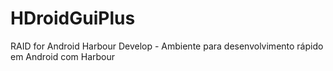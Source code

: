# HDroidGuiPlus
RAID for Android Harbour Develop - Ambiente para desenvolvimento rápido em Android com Harbour
